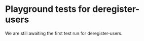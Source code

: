 # Playground tests for deregister-users
We are still awaiting the first test run for deregister-users.

